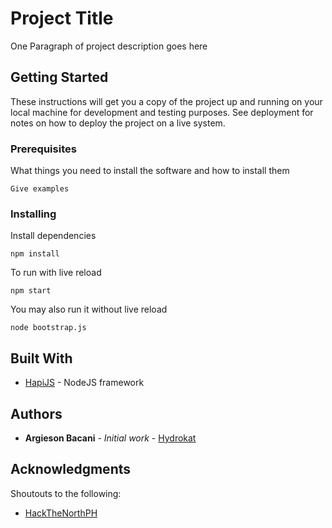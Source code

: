 # Project Title

One Paragraph of project description goes here

## Getting Started

These instructions will get you a copy of the project up and running on your local machine for development and testing purposes. See deployment for notes on how to deploy the project on a live system.

### Prerequisites

What things you need to install the software and how to install them

```
Give examples
```

### Installing

Install dependencies

```
npm install
```

To run with live reload

```
npm start 
```

You may also run it without live reload

```
node bootstrap.js
```

## Built With

* [HapiJS](https://hapijs.com) - NodeJS framework



## Authors

* **Argieson Bacani** - *Initial work* - [Hydrokat](https://github.com/hydrokat143)

## Acknowledgments

Shoutouts to the following:

* [HackTheNorthPH](http://hackthenorth.ph/)
